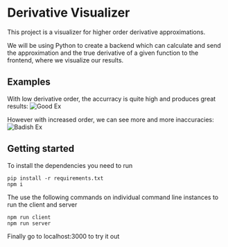 # Derivative Visualizer

This project is a visualizer for higher order derivative approximations.

We will be using Python to create a backend which can calculate and send
the approximation and the true derivative of a given function to the frontend,
where we visualize our results.

## Examples

With low derivative order, the accurracy is quite high and produces great results:
![Good Ex](https://i.imgur.com/yZPBB9O.png)

However with increased order, we can see more and more inaccuracies:
![Badish Ex](https://i.imgur.com/nXx2H2B.png)

## Getting started

To install the dependencies you need to run

```
pip install -r requirements.txt
npm i
```

The use the following commands on individual command line instances to run the client and server

```
npm run client
npm run server
```

Finally go to localhost:3000 to try it out
